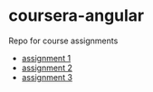 # coursera-angular
Repo for course assignments

* [assignment 1](https://fugel.github.io/coursera-angular/assignment1/)
* [assignment 2](https://fugel.github.io/coursera-angular/assignment2/)
* [assignment 3](https://fugel.github.io/coursera-angular/assignment3/)
